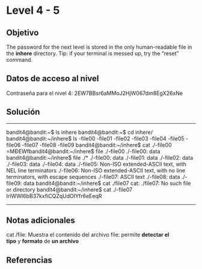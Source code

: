 # Level 4 - 5

## Objetivo
The password for the next level is stored in the only human-readable file in the **inhere** directory. Tip: if your terminal is messed up, try the “reset” command.

## Datos de acceso al nivel
Contraseña para el nivel 4: 2EW7BBsr6aMMoJ2HjW067dm8EgX26xNe

## Solución
---
bandit4@bandit:~$ ls
inhere
bandit4@bandit:~$ cd inhere/
bandit4@bandit:~/inhere$ ls
-file00  -file01  -file02  -file03  -file04  -file05  -file06  -file07  -file08  -file09
bandit4@bandit:~/inhere$ cat ./-file00
=MÐEWfbandit4@bandit:~/inhere$ file ./-file00
./-file00: data
bandit4@bandit:~/inhere$ file ./*
./-file00: data
./-file01: data
./-file02: data
./-file03: data
./-file04: data
./-file05: Non-ISO extended-ASCII text, with NEL line terminators
./-file06: Non-ISO extended-ASCII text, with no line terminators, with escape sequences
./-file07: ASCII text
./-file08: data
./-file09: data
bandit4@bandit:~/inhere$ cat ./file07
cat: ./file07: No such file or directory
bandit4@bandit:~/inhere$ cat ./-file07
lrIWWI6bB37kxfiCQZqUdOIYfr6eEeqR

---
## Notas adicionales
cat /file: Muestra el contenido del archivo
file: permite **detectar el tipo** y **formato** de **un archivo**

## Referencias


